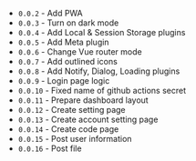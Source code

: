 - `0.0.2` - Add PWA
- `0.0.3` - Turn on dark mode
- `0.0.4` - Add Local & Session Storage plugins
- `0.0.5` - Add Meta plugin
- `0.0.6` - Change Vue router mode
- `0.0.7` - Add outlined icons
- `0.0.8` - Add Notify, Dialog, Loading plugins
- `0.0.9` - Login page logic
- `0.0.10` - Fixed name of github actions secret
- `0.0.11` - Prepare dashboard layout
- `0.0.12` - Create setting page
- `0.0.13` - Create account setting page
- `0.0.14` - Create code page
- `0.0.15` - Post user information
- `0.0.16` - Post file